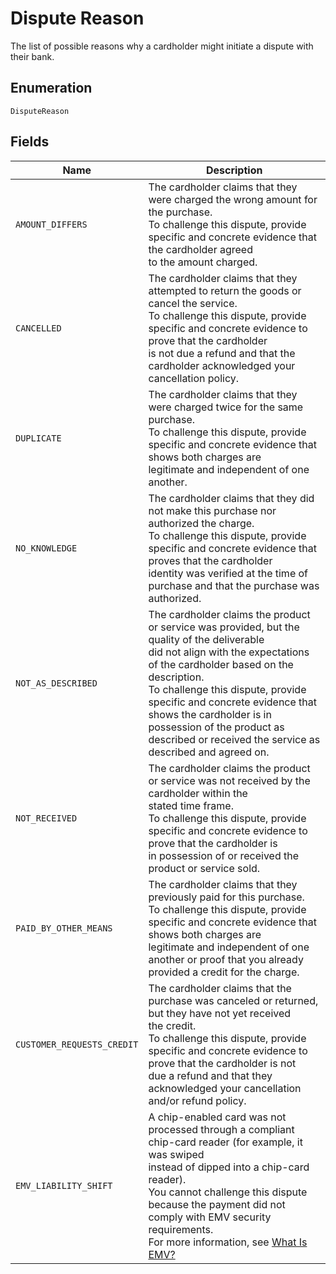 
# Dispute Reason

The list of possible reasons why a cardholder might initiate a
dispute with their bank.

## Enumeration

`DisputeReason`

## Fields

| Name | Description |
|  --- | --- |
| `AMOUNT_DIFFERS` | The cardholder claims that they were charged the wrong amount for the purchase.<br/>To challenge this dispute, provide specific and concrete evidence that the cardholder agreed<br/>to the amount charged. |
| `CANCELLED` | The cardholder claims that they attempted to return the goods or cancel the service.<br/>To challenge this dispute, provide specific and concrete evidence to prove that the cardholder<br/>is not due a refund and that the cardholder acknowledged your cancellation policy. |
| `DUPLICATE` | The cardholder claims that they were charged twice for the same purchase.<br/>To challenge this dispute, provide specific and concrete evidence that shows both charges are<br/>legitimate and independent of one another. |
| `NO_KNOWLEDGE` | The cardholder claims that they did not make this purchase nor authorized the charge.<br/>To challenge this dispute, provide specific and concrete evidence that proves that the cardholder<br/>identity was verified at the time of purchase and that the purchase was authorized. |
| `NOT_AS_DESCRIBED` | The cardholder claims the product or service was provided, but the quality of the deliverable<br/>did not align with the expectations of the cardholder based on the description.<br/>To challenge this dispute, provide specific and concrete evidence that shows the cardholder is in<br/>possession of the product as described or received the service as described and agreed on. |
| `NOT_RECEIVED` | The cardholder claims the product or service was not received by the cardholder within the<br/>stated time frame.<br/>To challenge this dispute, provide specific and concrete evidence to prove that the cardholder is<br/>in possession of or received the product or service sold. |
| `PAID_BY_OTHER_MEANS` | The cardholder claims that they previously paid for this purchase.<br/>To challenge this dispute, provide specific and concrete evidence that shows both charges are<br/>legitimate and independent of one another or proof that you already provided a credit for the charge. |
| `CUSTOMER_REQUESTS_CREDIT` | The cardholder claims that the purchase was canceled or returned, but they have not yet received<br/>the credit.<br/>To challenge this dispute, provide specific and concrete evidence to prove that the cardholder is not<br/>due a refund and that they acknowledged your cancellation and/or refund policy. |
| `EMV_LIABILITY_SHIFT` | A chip-enabled card was not processed through a compliant chip-card reader (for example, it was swiped<br/>instead of dipped into a chip-card reader).<br/>You cannot challenge this dispute because the payment did not comply with EMV security requirements.<br/>For more information, see [What Is EMV?](https://squareup.com/emv) |

